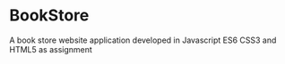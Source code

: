 # BookStore
A book store website application developed in Javascript ES6 CSS3 and HTML5 as assignment
